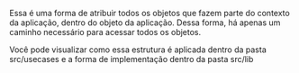 Essa é uma forma de atribuir todos os objetos que fazem parte do contexto da aplicação, dentro do objeto da aplicação. Dessa forma, há apenas um caminho necessário para acessar todos os objetos.

Você pode visualizar como essa estrutura é aplicada dentro da pasta src/usecases e a forma de implementação dentro da pasta src/lib